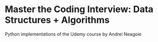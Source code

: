 # Master the Coding Interview: Data Structures + Algorithms
 Python implementations of the Udemy course by Andrei Neagoie
